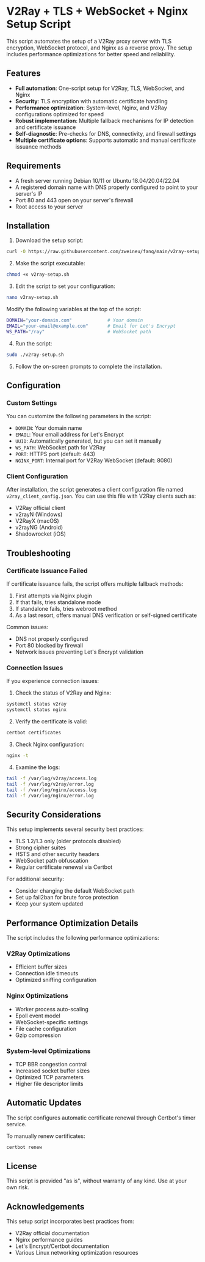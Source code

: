 # V2Ray + TLS + WebSocket + Nginx Setup Script

This script automates the setup of a V2Ray proxy server with TLS encryption, WebSocket protocol, and Nginx as a reverse proxy. The setup includes performance optimizations for better speed and reliability.

## Features

- **Full automation**: One-script setup for V2Ray, TLS, WebSocket, and Nginx
- **Security**: TLS encryption with automatic certificate handling
- **Performance optimization**: System-level, Nginx, and V2Ray configurations optimized for speed
- **Robust implementation**: Multiple fallback mechanisms for IP detection and certificate issuance
- **Self-diagnostic**: Pre-checks for DNS, connectivity, and firewall settings
- **Multiple certificate options**: Supports automatic and manual certificate issuance methods

## Requirements

- A fresh server running Debian 10/11 or Ubuntu 18.04/20.04/22.04
- A registered domain name with DNS properly configured to point to your server's IP
- Port 80 and 443 open on your server's firewall
- Root access to your server

## Installation

1. Download the setup script:

```bash
curl -O https://raw.githubusercontent.com/zweineu/fanq/main/v2ray-setup.sh
```

2. Make the script executable:

```bash
chmod +x v2ray-setup.sh
```

3. Edit the script to set your configuration:

```bash
nano v2ray-setup.sh
```

Modify the following variables at the top of the script:
```bash
DOMAIN="your-domain.com"             # Your domain
EMAIL="your-email@example.com"       # Email for Let's Encrypt
WS_PATH="/ray"                       # WebSocket path
```

4. Run the script:

```bash
sudo ./v2ray-setup.sh
```

5. Follow the on-screen prompts to complete the installation.

## Configuration

### Custom Settings

You can customize the following parameters in the script:

- `DOMAIN`: Your domain name
- `EMAIL`: Your email address for Let's Encrypt
- `UUID`: Automatically generated, but you can set it manually
- `WS_PATH`: WebSocket path for V2Ray
- `PORT`: HTTPS port (default: 443)
- `NGINX_PORT`: Internal port for V2Ray WebSocket (default: 8080)

### Client Configuration

After installation, the script generates a client configuration file named `v2ray_client_config.json`. You can use this file with V2Ray clients such as:

- V2Ray official client
- v2rayN (Windows)
- V2RayX (macOS)
- v2rayNG (Android)
- Shadowrocket (iOS)

## Troubleshooting

### Certificate Issuance Failed

If certificate issuance fails, the script offers multiple fallback methods:

1. First attempts via Nginx plugin
2. If that fails, tries standalone mode
3. If standalone fails, tries webroot method
4. As a last resort, offers manual DNS verification or self-signed certificate

Common issues:
- DNS not properly configured
- Port 80 blocked by firewall
- Network issues preventing Let's Encrypt validation

### Connection Issues

If you experience connection issues:

1. Check the status of V2Ray and Nginx:
```bash
systemctl status v2ray
systemctl status nginx
```

2. Verify the certificate is valid:
```bash
certbot certificates
```

3. Check Nginx configuration:
```bash
nginx -t
```

4. Examine the logs:
```bash
tail -f /var/log/v2ray/access.log
tail -f /var/log/v2ray/error.log
tail -f /var/log/nginx/access.log
tail -f /var/log/nginx/error.log
```

## Security Considerations

This setup implements several security best practices:

- TLS 1.2/1.3 only (older protocols disabled)
- Strong cipher suites
- HSTS and other security headers
- WebSocket path obfuscation
- Regular certificate renewal via Certbot

For additional security:
- Consider changing the default WebSocket path
- Set up fail2ban for brute force protection
- Keep your system updated

## Performance Optimization Details

The script includes the following performance optimizations:

### V2Ray Optimizations
- Efficient buffer sizes
- Connection idle timeouts
- Optimized sniffing configuration

### Nginx Optimizations
- Worker process auto-scaling
- Epoll event model
- WebSocket-specific settings
- File cache configuration
- Gzip compression

### System-level Optimizations
- TCP BBR congestion control
- Increased socket buffer sizes
- Optimized TCP parameters
- Higher file descriptor limits

## Automatic Updates

The script configures automatic certificate renewal through Certbot's timer service. 

To manually renew certificates:
```bash
certbot renew
```

## License

This script is provided "as is", without warranty of any kind. Use at your own risk.

## Acknowledgements

This setup script incorporates best practices from:
- V2Ray official documentation
- Nginx performance guides
- Let's Encrypt/Certbot documentation
- Various Linux networking optimization resources
